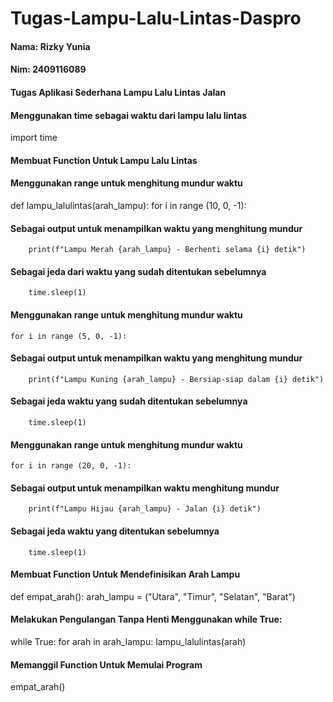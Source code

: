 # Tugas-Lampu-Lalu-Lintas-Daspro
#### Nama: Rizky Yunia
#### Nim: 2409116089
#### Tugas Aplikasi Sederhana Lampu Lalu Lintas Jalan

#### Menggunakan time sebagai waktu dari lampu lalu lintas
import time
#### Membuat Function Untuk Lampu Lalu Lintas
#### Menggunakan range untuk menghitung mundur waktu
def lampu_lalulintas(arah_lampu):
    for i in range (10, 0, -1):
#### Sebagai output untuk menampilkan waktu yang menghitung mundur
        print(f"Lampu Merah {arah_lampu} - Berhenti selama {i} detik")
#### Sebagai jeda dari waktu yang sudah ditentukan sebelumnya       
        time.sleep(1)
#### Menggunakan range untuk menghitung mundur waktu
    for i in range (5, 0, -1):
#### Sebagai output untuk menampilkan waktu yang menghitung mundur
        print(f"Lampu Kuning {arah_lampu} - Bersiap-siap dalam {i} detik")
#### Sebagai jeda waktu yang sudah ditentukan sebelumnya
        time.sleep(1)
#### Menggunakan range untuk menghitung mundur waktu
    for i in range (20, 0, -1):
#### Sebagai output untuk menampilkan waktu menghitung mundur
        print(f"Lampu Hijau {arah_lampu} - Jalan {i} detik")
#### Sebagai jeda waktu yang ditentukan sebelumnya
        time.sleep(1)

#### Membuat Function Untuk Mendefinisikan Arah Lampu
def empat_arah():
    arah_lampu = ("Utara", "Timur", "Selatan", "Barat")
    
#### Melakukan Pengulangan Tanpa Henti Menggunakan while True:
while True:
for arah in arah_lampu: 
lampu_lalulintas(arah)

#### Memanggil Function Untuk Memulai Program
empat_arah()
